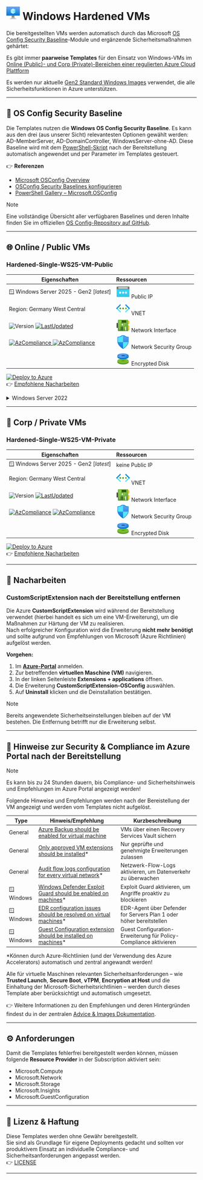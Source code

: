 # ![VM](/assets/svg/vm.svg) Windows Hardened VMs

Die bereitgestellten VMs werden automatisch durch das Microsoft [OS Config Security Baseline](#-os-config-security-baseline)-Module und ergänzende Sicherheitsmaßnahmen gehärtet:

Es gibt immer **paarweise Templates** für den Einsatz von Windows-VMs im [Online (Public)- und Corp (Private)-Bereichen einer regulierten Azure Cloud Plattform](/README.md#grund-voraussetzung)

Es werden nur aktuelle [Gen2 Standard Windows Images](/docs/ADVICE-AND-IMAGES.md#-auswahl--verwendung-von-azure-standard-images) verwendet, die alle Sicherheitsfunktionen in Azure unterstützen.

---

## 📌 OS Config Security Baseline

Die Templates nutzen die **Windows OS Config Security Baseline**.
Es kann aus den drei (aus unserer Sicht) relevantesten Optionen gewählt werden: AD-MemberServer, AD-DomainController, WindowsServer-ohne-AD.
Diese Baseline wird mit dem [PowerShell-Skript](/utils/Initialize-OSConfig.ps1) nach der Bereitstellung automatisch angewendet und per Parameter im Templates gesteuert.

👉 **Referenzen**  

- [Microsoft OSConfig Overview](https://learn.microsoft.com/de-de/windows-server/security/osconfig/osconfig-overview)  
- [OSConfig Security Baselines konfigurieren](https://learn.microsoft.com/en-us/windows-server/security/osconfig/osconfig-how-to-configure-security-baselines)  
- [PowerShell Gallery – Microsoft.OSConfig](https://www.powershellgallery.com/packages/Microsoft.OSConfig)

> [!NOTE]
> Eine vollständige Übersicht aller verfügbaren Baselines und deren Inhalte finden Sie im offiziellen [OS Config-Repository auf GitHub](https://github.com/microsoft/osconfig/tree/main/security/ws2025).

---

## 🌐 Online / Public VMs

### Hardened-Single-WS25-VM-Public

| **Eigenschaften** | **Ressourcen** |
|-------------------|:--------------|
| 🪟 Windows Server 2025 - Gen2 [*latest*] | ![PIP](/assets/svg/pip.svg) Public IP |
| Region: Germany West Central | ![VNET](/assets/svg/vnet.svg) VNET |
| ![Version](https://img.shields.io/badge/Version-1.0.0-blue) [![LastUpdated](https://img.shields.io/badge/LastChange-10/2025-green)](https://thinformatics.com)| ![NIC](/assets/svg/nic.svg) Network Interface |
| [![AzCompliance](https://img.shields.io/badge/ISO27001-violet) ![AzCompliance](https://img.shields.io/badge/CIS-violet)](/README.md#sicherheits--und-compliance) | ![NSG](/assets/svg/nsg.svg) Network Security Group |
|  | ![DISK](/assets/svg/disk.svg) Encrypted Disk |

[![Deploy to Azure](https://aka.ms/deploytoazurebutton)](https://portal.azure.com/#create/Microsoft.Template/uri/https%3A%2F%2Fraw.githubusercontent.com%2Fthinformatics%2Fazure-lz-templates%2Frefs%2Fheads%2Fmain%2Farm-templates%2FWindows%2FHardened-Single-WS25-VM-Public.json)  
👉 [Empfohlene Nacharbeiten](#-nacharbeiten)

<details>
  <summary>Windows Server 2022</summary>

---

### Hardened-Single-WS22-VM-Public

| **Eigenschaften** | **Ressourcen** |
|-------------------|:--------------|
| 🪟 Windows Server 2022 - Gen2 [*latest*] | ![PIP](/assets/svg/pip.svg) Public IP |
| Region: Germany West Central | ![VNET](/assets/svg/vnet.svg) VNET |
|  ![Version](https://img.shields.io/badge/Version-1.0.0-blue) [![LastUpdated](https://img.shields.io/badge/LastChange-10/2025-green)](https://thinformatics.com)| ![NIC](/assets/svg/nic.svg) Network Interface |
| [![AzCompliance](https://img.shields.io/badge/ISO27001-violet) ![AzCompliance](https://img.shields.io/badge/CIS-violet)](/README.md#sicherheits--und-compliance) | ![NSG](/assets/svg/nsg.svg) Network Security Group |
|  | ![DISK](/assets/svg/disk.svg) Encrypted Disk |

[![Deploy to Azure](https://aka.ms/deploytoazurebutton)](https://portal.azure.com/#create/Microsoft.Template/uri/https%3A%2F%2Fraw.githubusercontent.com%2Fthinformatics%2Fazure-lz-templates%2Frefs%2Fheads%2Fmain%2Farm-templates%2FWindows%2FHardened-Single-WS22-VM-Public.json)  
👉 [Empfohlene Nacharbeiten](#-nacharbeiten)

> [!NOTE]
> OS Config Baselines sind für Windows Server 2025 ausgelegt. Auch auf neueste Versionen von Windows Server 2022 lassen sich die Sicherheits-Baselines erfolgreich anwenden - der Schwerpunkt unserer Optimierung liegt jedoch auf Windows Server 2025.

</details>

---

## 🏢 Corp / Private VMs

### Hardened-Single-WS25-VM-Private

| **Eigenschaften** | **Ressourcen** |
|-------------------|:--------------|
| 🪟 Windows Server 2025 - Gen2 [*latest*] | keine Public IP |
| Region: Germany West Central | ![VNET](/assets/svg/vnet.svg) VNET |
|![Version](https://img.shields.io/badge/Version-1.0.0-blue) [![LastUpdated](https://img.shields.io/badge/LastChange-10/2025-green)](https://thinformatics.com)  | ![NIC](/assets/svg/nic.svg) Network Interface |
| [![AzCompliance](https://img.shields.io/badge/ISO27001-violet)](/README.md#sicherheits--und-compliance) [![AzCompliance](https://img.shields.io/badge/CIS-violet)](/README.md#sicherheits--und-compliance)  | ![NSG](/assets/svg/nsg.svg) Network Security Group |
|  | ![DISK](/assets/svg/disk.svg) Encrypted Disk |

[![Deploy to Azure](https://aka.ms/deploytoazurebutton)](https://portal.azure.com/#create/Microsoft.Template/uri/https%3A%2F%2Fraw.githubusercontent.com%2Fthinformatics%2Fazure-lz-templates%2Frefs%2Fheads%2Fmain%2Farm-templates%2FWindows%2FHardened-Single-WS25-VM-Private.json)  
👉 [Empfohlene Nacharbeiten](#-nacharbeiten)

---

## 🔧 Nacharbeiten

### CustomScriptExtension nach der Bereitstellung entfernen

Die Azure **CustomScriptExtension** wird während der Bereitstellung verwendet (hierbei handelt es sich um eine VM-Erweiterung), um die Maßnahmen zur Härtung der VM zu realisieren.  
Nach erfolgreicher Konfiguration wird die Erweiterung **nicht mehr benötigt** und sollte aufgrund von Empfehlungen von Microsoft (Azure Richtlinien) aufgelöst werden.

**Vorgehen:**

1. Im **[Azure-Portal](https://portal.azure.com)** anmelden.  
2. Zur betreffenden **virtuellen Maschine (VM)** navigieren.  
3. In der linken Seitenleiste **Extensions + applications** öffnen.  
4. Die Erweiterung **CustomScriptExtension-OSConfig** auswählen.  
5. Auf **Uninstall** klicken und die Deinstallation bestätigen.

> [!NOTE]  
> Bereits angewendete Sicherheitseinstellungen bleiben auf der VM bestehen. Die Entfernung betrifft nur die Erweiterung selbst.

---

## 📘 Hinweise zur Security & Compliance im Azure Portal nach der Bereitstellung

> [!NOTE]
> Es kann bis zu 24 Stunden dauern, bis Compliance- und Sicherheitshinweis und Empfehlungen im Azure Portal angezeigt werden!

Folgende Hinweise und Empfehlungen werden nach der Bereistellung der VM angezeigt und werden vom Templates nicht aufgelöst.

| **Type**     |  **Hinweis/Empfehlung**  | **Kurzbeschreibung**  |
|--------------|--------------------------|-----------------------|
| General      | [Azure Backup should be enabled for virtual machine](/docs/ADVICE-AND-IMAGES.md#azure-backup-should-be-enabled-for-virtual-machines) | VMs über einen Recovery Services Vault sichern |
| General      | [Only approved VM extensions should be installed](/docs/ADVICE-AND-IMAGES.md#only-approved-vm-extensions-should-be-installed)* | Nur geprüfte und genehmigte Erweiterungen zulassen |
| General      | [Audit flow logs configuration for every virtual network](/docs/ADVICE-AND-IMAGES.md#audit-flow-logs-configuration-for-every-virtual-network)* | Netzwerk-Flow-Logs aktivieren, um Datenverkehr zu überwachen |
| 🪟Windows   | [Windows Defender Exploit Guard should be enabled on machines](/docs/ADVICE-AND-IMAGES.md#windows-defender-exploit-guard-should-be-enabled-on-machines)* | Exploit Guard aktivieren, um Angriffe proaktiv zu blockieren |
| 🪟Windows   | [EDR configuration issues should be resolved on virtual machines](/docs/ADVICE-AND-IMAGES.md#edr-configuration-issues-should-be-resolved-on-virtual-machines)* | EDR-Agent über Defender for Servers Plan 1 oder höher bereitstellen |
| 🪟Windows   | [Guest Configuration extension should be installed on machines](/docs/ADVICE-AND-IMAGES.md#guest-configuration-extension-should-be-installed-on-machines)* | Guest Configuration-Erweiterung für Policy-Compliance aktivieren |

*Können durch Azure-Richtlinien (und der Verwendung des Azure Accelerators) automatisch und zentral angewandt werden!

Alle für virtuelle Maschinen relevanten Sicherheitsanforderungen – wie **Trusted Launch**, **Secure Boot**, **vTPM**, **Encryption at Host** und die Einhaltung der Microsoft-Sicherheitsrichtlinien – werden durch dieses Template aber berücksichtigt und automatisch umgesetzt.

👉 Weitere Informationen zu den Empfehlungen und deren Hintergründen findest du in der zentralen [Advice & Images Dokumentation](/docs/ADVICE-AND-IMAGES.md).

---

## ⚙️ Anforderungen

Damit die Templates fehlerfrei bereitgestellt werden können, müssen folgende **Resource Provider** in der Subscription aktiviert sein:

- Microsoft.Compute  
- Microsoft.Network  
- Microsoft.Storage  
- Microsoft.Insights  
- Microsoft.GuestConfiguration  

---

## 📝 Lizenz & Haftung

Diese Templates werden ohne Gewähr bereitgestellt.  
Sie sind als Grundlage für eigene Deployments gedacht und sollten vor produktivem Einsatz an individuelle Compliance- und Sicherheitsanforderungen angepasst werden.  
👉 [LICENSE](/LICENSE)

---
